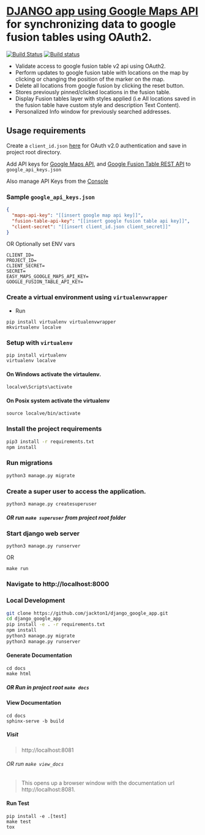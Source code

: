 # [DJANGO app using Google Maps API](https://gogglefusion.herokuapp.com/) for synchronizing data to google fusion tables using OAuth2. 
[![Build Status](https://travis-ci.org/jackton1/django_google_app.svg?branch=master)](https://travis-ci.org/jackton1/django_google_app)
[![Build status](https://ci.appveyor.com/api/projects/status/r713eskuf4qp1uda/branch/master?svg=true)](https://ci.appveyor.com/project/jackton1/django-google-app/branch/master)

- Validate access to google fusion table v2 api using OAuth2.
- Perform updates to google fusion table with locations on the map by clicking or changing the position of the marker on the map. 
- Delete all locations from google fusion by clicking the reset button.
- Stores previously pinned/clicked locations in the fusion table.
- Display Fusion tables layer with styles applied (i.e All locations saved in the fusion table have custom style and description Text Content).
- Personalized Info window for previously searched addresses.

## Usage requirements

Create a `client_id.json` [here](https://console.developers.google.com/apis/credentials) for OAuth v2.0 authentication and save in project root directory.

Add API keys for [Google Maps API](https://developers.google.com/maps/web/), and [Google Fusion Table REST API](https://developers.google.com/fusiontables/docs/v2/getting_started#about-rest) to `google_api_keys.json`


Also manage API Keys from the [Console](https://console.developers.google.com/apis/credentials)

### Sample `google_api_keys.json`
```json
{
  "maps-api-key": "[[insert google map api key]]",
  "fusion-table-api-key": "[[insert google fusion table api key]]",
  "client-secret": "[[insert client_id.json client_secret]]"
}
```

OR Optionally set ENV vars

```
CLIENT_ID=
PROJECT_ID=
CLIENT_SECRET=
SECRET=
EASY_MAPS_GOOGLE_MAPS_API_KEY=
GOOGLE_FUSION_TABLE_API_KEY=
```

### Create a virtual environment using `virtualenvwrapper`
- Run
```
pip install virtualenv virtualenvwrapper
mkvirtualenv localve
```

### Setup with `virtualenv` 
```
pip install virtualenv
virtualenv localve
```
#### On Windows activate the virtaulenv.
```
localve\Scripts\activate
``` 
#### On Posix system activate the virtualenv
```
source localve/bin/activate
```


### Install the project requirements
```bash
pip3 install -r requirements.txt
npm install
```
### Run migrations
```sh
python3 manage.py migrate
```
### Create a super user to access the application.
```
python3 manage.py createsuperuser
```
##### OR run `make superuser` from project root folder

### Start django web server
```
python3 manage.py runserver
```
OR 
```
make run
```
### Navigate to http://localhost:8000

### Local Development
```bash
git clone https://github.com/jackton1/django_google_app.git
cd django_google_app
pip install -e . -r requirements.txt
npm install 
python3 manage.py migrate 
python3 manage.py runserver
```


#### Generate Documentation
```
cd docs
make html
```
##### OR Run in project root `make docs`

#### View Documentation
```
cd docs
sphinx-serve -b build
```

##### Visit
>  http://localhost:8081

###### OR run `make view_docs` 
> This opens up a browser window with the documentation url http://localhost:8081.

#### Run Test
```
pip install -e .[test]
make test
tox
```
